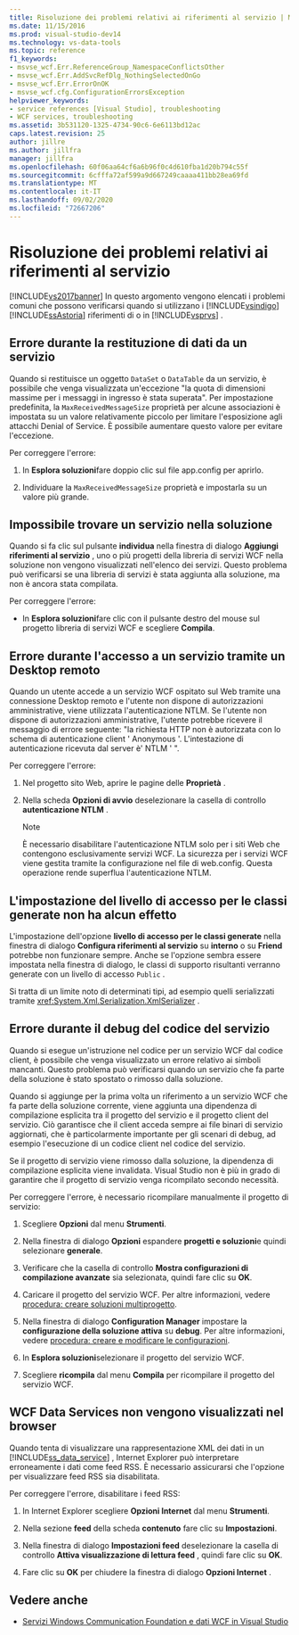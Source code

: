 ```yaml
---
title: Risoluzione dei problemi relativi ai riferimenti al servizio | Microsoft Docs
ms.date: 11/15/2016
ms.prod: visual-studio-dev14
ms.technology: vs-data-tools
ms.topic: reference
f1_keywords:
- msvse_wcf.Err.ReferenceGroup_NamespaceConflictsOther
- msvse_wcf.Err.AddSvcRefDlg_NothingSelectedOnGo
- msvse_wcf.Err.ErrorOnOK
- msvse_wcf.cfg.ConfigurationErrorsException
helpviewer_keywords:
- service references [Visual Studio], troubleshooting
- WCF services, troubleshooting
ms.assetid: 3b531120-1325-4734-90c6-6e6113bd12ac
caps.latest.revision: 25
author: jillre
ms.author: jillfra
manager: jillfra
ms.openlocfilehash: 60f06aa64cf6a6b96f0c4d610fba1d20b794c55f
ms.sourcegitcommit: 6cfffa72af599a9d667249caaaa411bb28ea69fd
ms.translationtype: MT
ms.contentlocale: it-IT
ms.lasthandoff: 09/02/2020
ms.locfileid: "72667206"
---
```

# <a name="troubleshooting-service-references"></a>Risoluzione dei problemi relativi ai riferimenti al servizio
[!INCLUDE[vs2017banner](../includes/vs2017banner.md)]
In questo argomento vengono elencati i problemi comuni che possono verificarsi quando si utilizzano i [!INCLUDE[vsindigo](../includes/vsindigo-md.md)] [!INCLUDE[ssAstoria](../includes/ssastoria-md.md)] riferimenti di o in [!INCLUDE[vsprvs](../includes/vsprvs-md.md)] .

## <a name="error-returning-data-from-a-service"></a>Errore durante la restituzione di dati da un servizio
 Quando si restituisce un oggetto `DataSet` o `DataTable` da un servizio, è possibile che venga visualizzata un'eccezione "la quota di dimensioni massime per i messaggi in ingresso è stata superata". Per impostazione predefinita, la `MaxReceivedMessageSize` proprietà per alcune associazioni è impostata su un valore relativamente piccolo per limitare l'esposizione agli attacchi Denial of Service. È possibile aumentare questo valore per evitare l'eccezione.

 Per correggere l'errore: 

1. In **Esplora soluzioni**fare doppio clic sul file app.config per aprirlo.

2. Individuare la `MaxReceivedMessageSize` proprietà e impostarla su un valore più grande.

## <a name="cannot-find-a-service-in-my-solution"></a>Impossibile trovare un servizio nella soluzione
 Quando si fa clic sul pulsante **individua** nella finestra di dialogo **Aggiungi riferimenti al servizio** , uno o più progetti della libreria di servizi WCF nella soluzione non vengono visualizzati nell'elenco dei servizi. Questo problema può verificarsi se una libreria di servizi è stata aggiunta alla soluzione, ma non è ancora stata compilata.

 Per correggere l'errore: 

- In **Esplora soluzioni**fare clic con il pulsante destro del mouse sul progetto libreria di servizi WCF e scegliere **Compila**.

## <a name="error-accessing-a-service-over-a-remote-desktop"></a>Errore durante l'accesso a un servizio tramite un Desktop remoto
 Quando un utente accede a un servizio WCF ospitato sul Web tramite una connessione Desktop remoto e l'utente non dispone di autorizzazioni amministrative, viene utilizzata l'autenticazione NTLM. Se l'utente non dispone di autorizzazioni amministrative, l'utente potrebbe ricevere il messaggio di errore seguente: "la richiesta HTTP non è autorizzata con lo schema di autenticazione client ' Anonymous '. L'intestazione di autenticazione ricevuta dal server è' NTLM ' ".

 Per correggere l'errore: 

1. Nel progetto sito Web, aprire le pagine delle **Proprietà** .

2. Nella scheda **Opzioni di avvio** deselezionare la casella di controllo **autenticazione NTLM** .

    > [!NOTE]
    > È necessario disabilitare l'autenticazione NTLM solo per i siti Web che contengono esclusivamente servizi WCF. La sicurezza per i servizi WCF viene gestita tramite la configurazione nel file di web.config. Questa operazione rende superflua l'autenticazione NTLM.

## <a name="access-level-for-generated-classes-setting-has-no-effect"></a>L'impostazione del livello di accesso per le classi generate non ha alcun effetto
 L'impostazione dell'opzione **livello di accesso per le classi generate** nella finestra di dialogo **Configura riferimenti al servizio** su **interno** o su **Friend** potrebbe non funzionare sempre. Anche se l'opzione sembra essere impostata nella finestra di dialogo, le classi di supporto risultanti verranno generate con un livello di accesso `Public` .

 Si tratta di un limite noto di determinati tipi, ad esempio quelli serializzati tramite <xref:System.Xml.Serialization.XmlSerializer> .

## <a name="error-debugging-service-code"></a>Errore durante il debug del codice del servizio
 Quando si esegue un'istruzione nel codice per un servizio WCF dal codice client, è possibile che venga visualizzato un errore relativo ai simboli mancanti. Questo problema può verificarsi quando un servizio che fa parte della soluzione è stato spostato o rimosso dalla soluzione.

 Quando si aggiunge per la prima volta un riferimento a un servizio WCF che fa parte della soluzione corrente, viene aggiunta una dipendenza di compilazione esplicita tra il progetto del servizio e il progetto client del servizio. Ciò garantisce che il client acceda sempre ai file binari di servizio aggiornati, che è particolarmente importante per gli scenari di debug, ad esempio l'esecuzione di un codice client nel codice del servizio.

 Se il progetto di servizio viene rimosso dalla soluzione, la dipendenza di compilazione esplicita viene invalidata. Visual Studio non è più in grado di garantire che il progetto di servizio venga ricompilato secondo necessità.

 Per correggere l'errore, è necessario ricompilare manualmente il progetto di servizio:

1. Scegliere **Opzioni** dal menu **Strumenti**.

2. Nella finestra di dialogo **Opzioni** espandere **progetti e soluzioni**e quindi selezionare **generale**.

3. Verificare che la casella di controllo **Mostra configurazioni di compilazione avanzate** sia selezionata, quindi fare clic su **OK**.

4. Caricare il progetto del servizio WCF. Per altre informazioni, vedere [procedura: creare soluzioni multiprogetto](https://msdn.microsoft.com/02ecd6dd-0114-46fe-b335-ba9c5e3020d6).

5. Nella finestra di dialogo **Configuration Manager** impostare la **configurazione della soluzione attiva** su **debug**. Per altre informazioni, vedere [procedura: creare e modificare le configurazioni](../ide/how-to-create-and-edit-configurations.md).

6. In **Esplora soluzioni**selezionare il progetto del servizio WCF.

7. Scegliere **ricompila** dal menu **Compila** per ricompilare il progetto del servizio WCF.

## <a name="wcf-data-services-do-not-display-in-the-browser"></a>WCF Data Services non vengono visualizzati nel browser
 Quando tenta di visualizzare una rappresentazione XML dei dati in un [!INCLUDE[ss_data_service](../includes/ss-data-service-md.md)] , Internet Explorer può interpretare erroneamente i dati come feed RSS. È necessario assicurarsi che l'opzione per visualizzare feed RSS sia disabilitata.

 Per correggere l'errore, disabilitare i feed RSS:

1. In Internet Explorer scegliere **Opzioni Internet** dal menu **Strumenti**.

2. Nella sezione **feed** della scheda **contenuto** fare clic su **Impostazioni**.

3. Nella finestra di dialogo **Impostazioni feed** deselezionare la casella di controllo **Attiva visualizzazione di lettura feed** , quindi fare clic su **OK**.

4. Fare clic su **OK** per chiudere la finestra di dialogo **Opzioni Internet** .

## <a name="see-also"></a>Vedere anche

- [Servizi Windows Communication Foundation e dati WCF in Visual Studio](../data-tools/windows-communication-foundation-services-and-wcf-data-services-in-visual-studio.md)